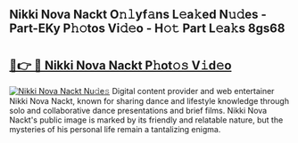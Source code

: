 ## Nikki Nova Nackt O𝚗𝚕yf𝚊ns L𝚎a𝚔ed N𝚞𝚍es - Part-EKy P𝚑𝚘tos Vi𝚍𝚎o - H𝚘𝚝 Part L𝚎a𝚔s 8gs68

# <h2><a href="http://kfbtjh.oniu.top/?m=Nikki+Nova+Nackt">🔗👉 🔴 Nikki Nova Nackt P𝚑ot𝚘𝚜 V𝚒d𝚎o</a></h2>

[![Nikki Nova Nackt Nu𝚍e𝚜](https://i.imgur.com/0qMVB7G.gif)](http://kfbtjh.oniu.top/?m=Nikki+Nova+Nackt)
Digital content provider and web entertainer Nikki Nova Nackt, known for sharing dance and lifestyle knowledge through solo and collaborative dance presentations and brief films. Nikki Nova Nackt's public image is marked by its friendly and relatable nature, but the mysteries of his personal life remain a tantalizing enigma.  
